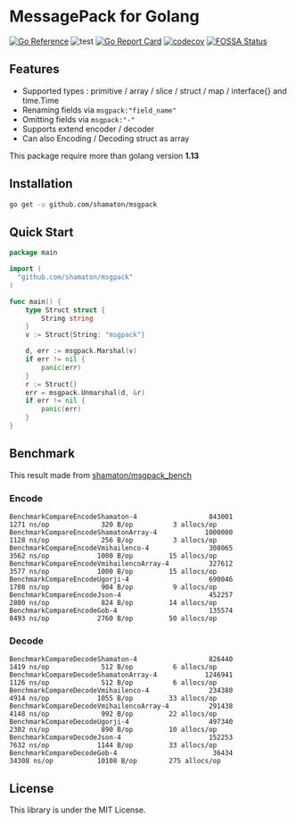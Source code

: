 # MessagePack for Golang

[![Go Reference](https://pkg.go.dev/badge/github.com/shamaton/msgpack.svg)](https://pkg.go.dev/github.com/shamaton/msgpack)
![test](https://github.com/shamaton/msgpack/workflows/test/badge.svg)
[![Go Report Card](https://goreportcard.com/badge/github.com/shamaton/msgpack)](https://goreportcard.com/report/github.com/shamaton/msgpack)
[![codecov](https://codecov.io/gh/shamaton/msgpack/branch/master/graph/badge.svg?token=9PD2JUK5V3)](https://codecov.io/gh/shamaton/msgpack)
[![FOSSA Status](https://app.fossa.com/api/projects/git%2Bgithub.com%2Fshamaton%2Fmsgpack.svg?type=shield)](https://app.fossa.com/projects/git%2Bgithub.com%2Fshamaton%2Fmsgpack?ref=badge_shield)

## Features
* Supported types : primitive / array / slice / struct / map / interface{} and time.Time
* Renaming fields via `msgpack:"field_name"`
* Omitting fields via `msgpack:"-"`
* Supports extend encoder / decoder
* Can also Encoding / Decoding struct as array

This package require more than golang version **1.13**

## Installation
```sh
go get -u github.com/shamaton/msgpack
```

## Quick Start
```go
package main

import (
  "github.com/shamaton/msgpack"
)

func main() {
	type Struct struct {
		String string
	}
	v := Struct{String: "msgpack"}

	d, err := msgpack.Marshal(v)
	if err != nil {
		panic(err)
	}
	r := Struct{}
	err = msgpack.Unmarshal(d, &r)
	if err != nil {
		panic(err)
	}
}
```

## Benchmark
This result made from [shamaton/msgpack_bench](https://github.com/shamaton/msgpack_bench)
### Encode
```
BenchmarkCompareEncodeShamaton-4                  843001              1271 ns/op             320 B/op          3 allocs/op
BenchmarkCompareEncodeShamatonArray-4            1000000              1128 ns/op             256 B/op          3 allocs/op
BenchmarkCompareEncodeVmihailenco-4               308065              3562 ns/op            1000 B/op         15 allocs/op
BenchmarkCompareEncodeVmihailencoArray-4          327612              3577 ns/op            1000 B/op         15 allocs/op
BenchmarkCompareEncodeUgorji-4                    690046              1708 ns/op             904 B/op          9 allocs/op
BenchmarkCompareEncodeJson-4                      452257              2800 ns/op             824 B/op         14 allocs/op
BenchmarkCompareEncodeGob-4                       135574              8493 ns/op            2760 B/op         50 allocs/op
```

### Decode
```
BenchmarkCompareDecodeShamaton-4                  826440              1419 ns/op             512 B/op          6 allocs/op
BenchmarkCompareDecodeShamatonArray-4            1246941              1126 ns/op             512 B/op          6 allocs/op
BenchmarkCompareDecodeVmihailenco-4               234380              4914 ns/op            1055 B/op         33 allocs/op
BenchmarkCompareDecodeVmihailencoArray-4          291438              4148 ns/op             992 B/op         22 allocs/op
BenchmarkCompareDecodeUgorji-4                    497340              2302 ns/op             890 B/op         10 allocs/op
BenchmarkCompareDecodeJson-4                      152253              7632 ns/op            1144 B/op         33 allocs/op
BenchmarkCompareDecodeGob-4                        36434             34308 ns/op           10108 B/op        275 allocs/op
```


## License

This library is under the MIT License.